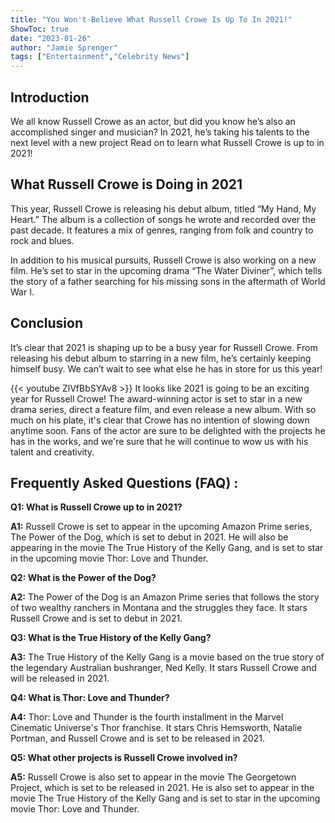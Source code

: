 ```yaml
---
title: "You Won't Believe What Russell Crowe Is Up To In 2021!"
ShowToc: true 
date: "2023-01-26"
author: "Jamie Sprenger" 
tags: ["Entertainment","Celebrity News"]
---
```

## Introduction

We all know Russell Crowe as an actor, but did you know he’s also an accomplished singer and musician? In 2021, he’s taking his talents to the next level with a new project Read on to learn what Russell Crowe is up to in 2021! 

## What Russell Crowe is Doing in 2021

This year, Russell Crowe is releasing his debut album, titled “My Hand, My Heart.” The album is a collection of songs he wrote and recorded over the past decade. It features a mix of genres, ranging from folk and country to rock and blues. 

In addition to his musical pursuits, Russell Crowe is also working on a new film. He’s set to star in the upcoming drama “The Water Diviner”, which tells the story of a father searching for his missing sons in the aftermath of World War I. 

## Conclusion

It’s clear that 2021 is shaping up to be a busy year for Russell Crowe. From releasing his debut album to starring in a new film, he’s certainly keeping himself busy. We can’t wait to see what else he has in store for us this year!

{{< youtube ZlVfBbSYAv8 >}} 
It looks like 2021 is going to be an exciting year for Russell Crowe! The award-winning actor is set to star in a new drama series, direct a feature film, and even release a new album. With so much on his plate, it's clear that Crowe has no intention of slowing down anytime soon. Fans of the actor are sure to be delighted with the projects he has in the works, and we're sure that he will continue to wow us with his talent and creativity.

## Frequently Asked Questions (FAQ) :
**Q1: What is Russell Crowe up to in 2021?**

**A1:** Russell Crowe is set to appear in the upcoming Amazon Prime series, The Power of the Dog, which is set to debut in 2021. He will also be appearing in the movie The True History of the Kelly Gang, and is set to star in the upcoming movie Thor: Love and Thunder. 

**Q2: What is the Power of the Dog?**

**A2:** The Power of the Dog is an Amazon Prime series that follows the story of two wealthy ranchers in Montana and the struggles they face. It stars Russell Crowe and is set to debut in 2021. 

**Q3: What is the True History of the Kelly Gang?**

**A3:** The True History of the Kelly Gang is a movie based on the true story of the legendary Australian bushranger, Ned Kelly. It stars Russell Crowe and will be released in 2021. 

**Q4: What is Thor: Love and Thunder?**

**A4:** Thor: Love and Thunder is the fourth installment in the Marvel Cinematic Universe's Thor franchise. It stars Chris Hemsworth, Natalie Portman, and Russell Crowe and is set to be released in 2021. 

**Q5: What other projects is Russell Crowe involved in?**

**A5:** Russell Crowe is also set to appear in the movie The Georgetown Project, which is set to be released in 2021. He is also set to appear in the movie The True History of the Kelly Gang and is set to star in the upcoming movie Thor: Love and Thunder.




